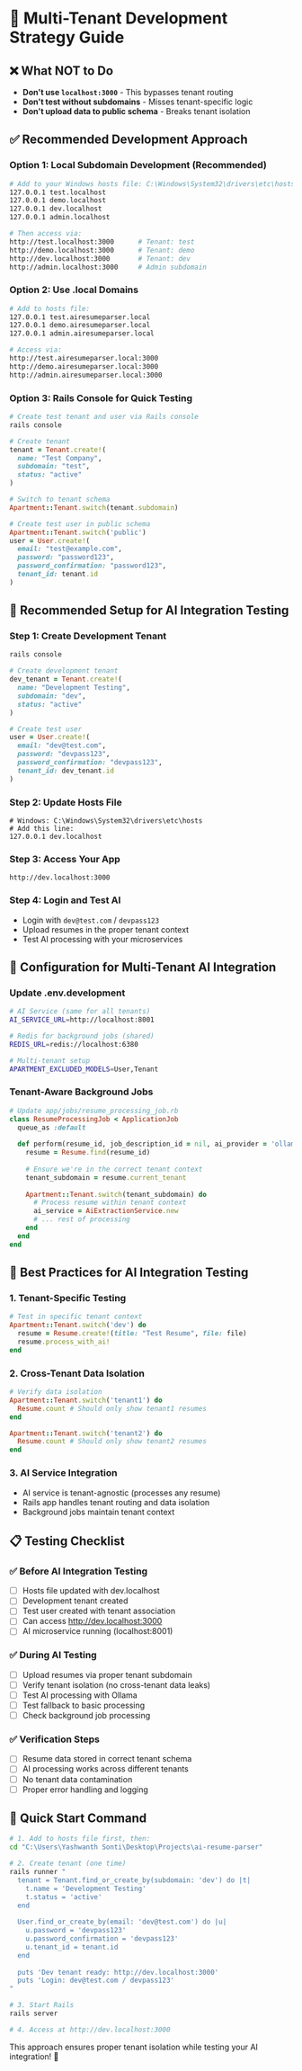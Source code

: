 # 🏢 Multi-Tenant Development Strategy Guide

## ❌ **What NOT to Do**
- **Don't use `localhost:3000`** - This bypasses tenant routing
- **Don't test without subdomains** - Misses tenant-specific logic
- **Don't upload data to public schema** - Breaks tenant isolation

## ✅ **Recommended Development Approach**

### Option 1: Local Subdomain Development (Recommended)
```bash
# Add to your Windows hosts file: C:\Windows\System32\drivers\etc\hosts
127.0.0.1 test.localhost
127.0.0.1 demo.localhost
127.0.0.1 dev.localhost
127.0.0.1 admin.localhost

# Then access via:
http://test.localhost:3000      # Tenant: test
http://demo.localhost:3000      # Tenant: demo  
http://dev.localhost:3000       # Tenant: dev
http://admin.localhost:3000     # Admin subdomain
```

### Option 2: Use .local Domains
```bash
# Add to hosts file:
127.0.0.1 test.airesumeparser.local
127.0.0.1 demo.airesumeparser.local
127.0.0.1 admin.airesumeparser.local

# Access via:
http://test.airesumeparser.local:3000
http://demo.airesumeparser.local:3000
http://admin.airesumeparser.local:3000
```

### Option 3: Rails Console for Quick Testing
```ruby
# Create test tenant and user via Rails console
rails console

# Create tenant
tenant = Tenant.create!(
  name: "Test Company",
  subdomain: "test",
  status: "active"
)

# Switch to tenant schema
Apartment::Tenant.switch(tenant.subdomain)

# Create test user in public schema
Apartment::Tenant.switch('public')
user = User.create!(
  email: "test@example.com",
  password: "password123",
  password_confirmation: "password123",
  tenant_id: tenant.id
)
```

## 🎯 **Recommended Setup for AI Integration Testing**

### Step 1: Create Development Tenant
```ruby
rails console

# Create development tenant
dev_tenant = Tenant.create!(
  name: "Development Testing",
  subdomain: "dev", 
  status: "active"
)

# Create test user
user = User.create!(
  email: "dev@test.com",
  password: "devpass123",
  password_confirmation: "devpass123",
  tenant_id: dev_tenant.id
)
```

### Step 2: Update Hosts File
```
# Windows: C:\Windows\System32\drivers\etc\hosts
# Add this line:
127.0.0.1 dev.localhost
```

### Step 3: Access Your App
```
http://dev.localhost:3000
```

### Step 4: Login and Test AI
- Login with `dev@test.com` / `devpass123`
- Upload resumes in the proper tenant context
- Test AI processing with your microservices

## 🔧 **Configuration for Multi-Tenant AI Integration**

### Update .env.development
```bash
# AI Service (same for all tenants)
AI_SERVICE_URL=http://localhost:8001

# Redis for background jobs (shared)
REDIS_URL=redis://localhost:6380

# Multi-tenant setup
APARTMENT_EXCLUDED_MODELS=User,Tenant
```

### Tenant-Aware Background Jobs
```ruby
# Update app/jobs/resume_processing_job.rb
class ResumeProcessingJob < ApplicationJob
  queue_as :default
  
  def perform(resume_id, job_description_id = nil, ai_provider = 'ollama')
    resume = Resume.find(resume_id)
    
    # Ensure we're in the correct tenant context
    tenant_subdomain = resume.current_tenant
    
    Apartment::Tenant.switch(tenant_subdomain) do
      # Process resume within tenant context
      ai_service = AiExtractionService.new
      # ... rest of processing
    end
  end
end
```

## 🎯 **Best Practices for AI Integration Testing**

### 1. **Tenant-Specific Testing**
```ruby
# Test in specific tenant context
Apartment::Tenant.switch('dev') do
  resume = Resume.create!(title: "Test Resume", file: file)
  resume.process_with_ai!
end
```

### 2. **Cross-Tenant Data Isolation**
```ruby
# Verify data isolation
Apartment::Tenant.switch('tenant1') do
  Resume.count # Should only show tenant1 resumes
end

Apartment::Tenant.switch('tenant2') do  
  Resume.count # Should only show tenant2 resumes
end
```

### 3. **AI Service Integration**
- AI service is tenant-agnostic (processes any resume)
- Rails app handles tenant routing and data isolation
- Background jobs maintain tenant context

## 📋 **Testing Checklist**

### ✅ **Before AI Integration Testing**
- [ ] Hosts file updated with dev.localhost
- [ ] Development tenant created
- [ ] Test user created with tenant association
- [ ] Can access http://dev.localhost:3000
- [ ] AI microservice running (localhost:8001)

### ✅ **During AI Testing**
- [ ] Upload resumes via proper tenant subdomain
- [ ] Verify tenant isolation (no cross-tenant data leaks)
- [ ] Test AI processing with Ollama
- [ ] Test fallback to basic processing
- [ ] Check background job processing

### ✅ **Verification Steps**
- [ ] Resume data stored in correct tenant schema
- [ ] AI processing works across different tenants
- [ ] No tenant data contamination
- [ ] Proper error handling and logging

## 🚀 **Quick Start Command**

```bash
# 1. Add to hosts file first, then:
cd "C:\Users\Yashwanth Sonti\Desktop\Projects\ai-resume-parser"

# 2. Create tenant (one time)
rails runner "
  tenant = Tenant.find_or_create_by(subdomain: 'dev') do |t|
    t.name = 'Development Testing'
    t.status = 'active'
  end
  
  User.find_or_create_by(email: 'dev@test.com') do |u|
    u.password = 'devpass123'
    u.password_confirmation = 'devpass123'
    u.tenant_id = tenant.id
  end
  
  puts 'Dev tenant ready: http://dev.localhost:3000'
  puts 'Login: dev@test.com / devpass123'
"

# 3. Start Rails
rails server

# 4. Access at http://dev.localhost:3000
```

This approach ensures proper tenant isolation while testing your AI integration! 🎯